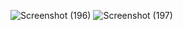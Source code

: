 ![Screenshot (196)](https://github.com/MDSalmanChohan/TummocAssignmentStopwatchDemo/assets/108273905/0a256473-4184-471e-b093-c14209a80995)
![Screenshot (197)](https://github.com/MDSalmanChohan/TummocAssignmentStopwatchDemo/assets/108273905/c0a5e304-899f-4a47-9d58-4383f426ebd5)
